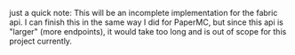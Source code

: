 just a quick note: 
 This will be an incomplete implementation for the fabric api. I can finish this in the same way I did for PaperMC,
 but since this api is "larger" (more endpoints), it would take too long and is out of scope for this project currently.